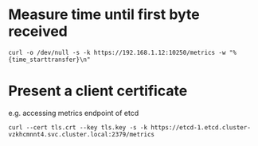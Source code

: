 # Measure time until first byte received

```
curl -o /dev/null -s -k https://192.168.1.12:10250/metrics -w "%{time_starttransfer}\n"
```

# Present a client certificate

e.g. accessing metrics endpoint of etcd

```
curl --cert tls.crt --key tls.key -s -k https://etcd-1.etcd.cluster-vzkhcmnnt4.svc.cluster.local:2379/metrics
```
